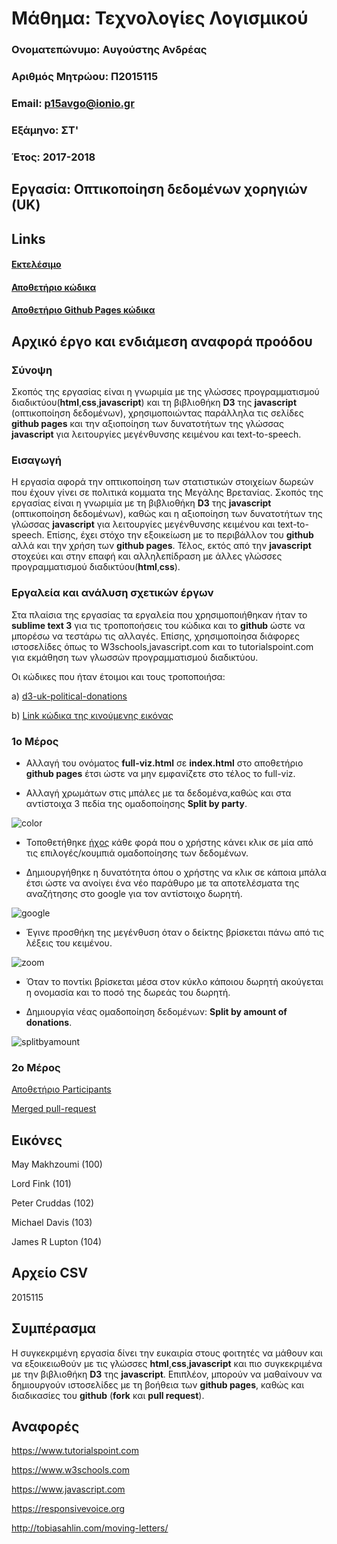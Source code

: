 # Μάθημα: Τεχνολογίες Λογισμικού

### Ονοματεπώνυμο: Αυγούστης Ανδρέας
### Αριθμός Μητρώου: Π2015115
### Email: p15avgo@ionio.gr
### Εξάμηνο: ΣΤ'
### Έτος: 2017-2018

## Εργασία: Οπτικοποίηση δεδομένων χορηγιών (UK)
## Links

#### [Εκτελέσιμο](https://p15avgo.github.io/D3js-uk-political-donations/)
#### [Αποθετήριο κώδικα](https://github.com/p15avgo/D3js-uk-political-donations/tree/Αρχικό-έργο-και-ενδιάμεση-αναφορά-προόδου)
#### [Αποθετήριο Github Pages κώδικα](https://github.com/p15avgo/D3js-uk-political-donations/tree/gh-pages)


## Αρχικό έργο και ενδιάμεση αναφορά προόδου

 

### Σύνοψη

Σκοπός της εργασίας είναι η γνωριμία με της γλώσσες προγραμματισμού διαδικτύου(**html**,**css**,**javascript**) και τη βιβλιοθήκη **D3** της **javascript** (οπτικοποίηση δεδομένων), χρησιμοποιώντας παράλληλα τις σελίδες **github pages** και την αξιοποίηση των δυνατοτήτων της γλώσσας **javascript** για λειτουργίες μεγένθυνσης κειμένου και text-to-speech.

### Εισαγωγή

Η εργασία αφορά την οπτικοποίηση των στατιστικών στοιχείων δωρεών που έχουν γίνει σε πολιτικά κομματα της Μεγάλης Βρετανίας.
Σκοπός της εργασίας είναι η γνωριμία με τη βιβλιοθήκη **D3** της **javascript** (οπτικοποίηση δεδομένων), καθώς και η αξιοποίηση των δυνατοτήτων της γλώσσας **javascript** για λειτουργίες μεγένθυνσης κειμένου και text-to-speech.
Επίσης, έχει στόχο την εξοικείωση με το περιβάλλον του **github** αλλά και την χρήση των **github pages**.
Τέλος, εκτός από την **javascript** στοχεύει και στην επαφή και αλληλεπίδραση με άλλες γλώσσες προγραμματισμού διαδικτύου(**html**,**css**).

### Εργαλεία και ανάλυση σχετικών έργων

Στα πλαίσια της εργασίας τα εργαλεία που χρησιμοποιήθηκαν ήταν το **sublime text 3** για τις τροποποήσεις του κώδικα και το **github** ώστε να μπορέσω να τεστάρω τις αλλαγές. Επίσης, χρησιμοποίησα διάφορες ιστοσελίδες όπως το W3schools,javascript.com και το tutorialspoint.com για εκμάθηση των γλωσσών προγραμματισμού διαδικτύου.

Οι κώδικες που ήταν έτοιμοι και τους τροποποιήσα: 

 a) [d3-uk-political-donations](https://github.com/ioniodi/D3js-uk-political-donations) 
 
 b) [Link κώδικα της κινούμενης εικόνας](https://github.com/ioniodi/D3js-uk-political-donations/blob/master/participants/index.html)

### 1ο Μέρος

* Αλλαγή του ονόματος **full-viz.html** σε **index.html** στο αποθετήριο **github pages** έτσι ώστε να μην εμφανίζετε στο τέλος το full-viz.

* Αλλαγή χρωμάτων στις μπάλες με τα δεδομένα,καθώς και στα αντίστοιχα 3 πεδία της ομαδοποίησης **Split by party**.

![color](https://raw.githubusercontent.com/p15avgo/sw/master/projects/2015115/ColorChange.png)

* Τοποθετήθηκε [ήχος](https://www.soundjay.com/button/sounds/button-17.mp3) κάθε φορά που ο χρήστης κάνει κλικ σε μία από τις επιλογές/κουμπιά ομαδοποίησης των δεδομένων.

* Δημιουργήθηκε η δυνατότητα όπου ο χρήστης να κλικ σε κάποια μπάλα έτσι ώστε να ανοίγει ένα νέο παράθυρο με τα αποτελέσματα της αναζήτησης στο google για τον αντίστοιχο δωρητή.

![google](https://raw.githubusercontent.com/p15avgo/sw/master/projects/2015115/google.gif)

* Έγινε προσθήκη της μεγένθυση όταν ο δείκτης βρίσκεται πάνω από τις λέξεις του κειμένου.

![zoom](https://raw.githubusercontent.com/p15avgo/sw/master/projects/2015115/zoom.gif)

* Όταν το ποντίκι βρίσκεται μέσα στον κύκλο κάποιου δωρητή ακούγεται η ονομασία και το ποσό της δωρεάς του δωρητή.


* Δημιουργία νέας ομαδοποίηση δεδομένων: **Split by amount of donations**.

![splitbyamount](https://raw.githubusercontent.com/p15avgo/sw/master/projects/2015115/SplitByAmountOfTheDonation.png)

### 2ο Μέρος
[Αποθετήριο Participants](https://github.com/p15avgo/D3js-uk-political-donations/tree/Participants)

[Merged pull-request](https://github.com/ioniodi/D3js-uk-political-donations/pull/25)

## Εικόνες

May Makhzoumi (100)

Lord Fink (101)

Peter Cruddas (102)

Michael Davis (103)

James R Lupton (104)

## Αρχείο CSV
2015115

## Συμπέρασμα

H συγκεκριμένη εργασία δίνει την ευκαιρία στους φοιτητές να μάθουν και να εξοικειωθούν με τις γλώσσες **html**,**css**,**javascript** και πιο συγκεκριμένα με την βιβλιοθήκη **D3** της **javascript**. Επιπλέον, μπορούν να μαθαίνουν να δημιουργούν ιστοσελίδες με τη βοήθεια των **github pages**, καθώς και διαδικασίες του **github** (**fork** και **pull request**).

## Αναφορές
https://www.tutorialspoint.com

https://www.w3schools.com

https://www.javascript.com

https://responsivevoice.org

http://tobiasahlin.com/moving-letters/
